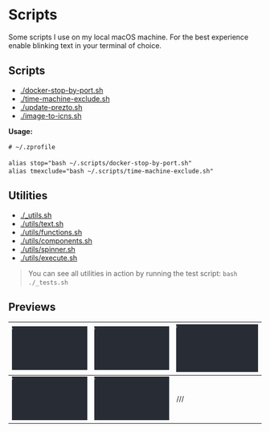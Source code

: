 # Scripts

Some scripts I use on my local macOS machine. For the best
experience enable blinking text in your terminal of choice.

## Scripts

- [./docker-stop-by-port.sh](./docker-stop-by-port.sh)
- [./time-machine-exclude.sh](./time-machine-exclude.sh)
- [./update-prezto.sh](./update-prezto.sh)
- [./image-to-icns.sh](./image-to-icns.sh)

__Usage:__

```shell
# ~/.zprofile

alias stop="bash ~/.scripts/docker-stop-by-port.sh"
alias tmexclude="bash ~/.scripts/time-machine-exclude.sh"
```

## Utilities

- [./_utils.sh](./_utils.sh)
- [./utils/text.sh](./utils/text.sh)
- [./utils/functions.sh](./utils/functions.sh)
- [./utils/components.sh](./utils/components.sh)
- [./utils/spinner.sh](./utils/spinner.sh)
- [./utils/execute.sh](./utils/execute.sh)

> You can see all utilities in action by running the test
> script: `bash ./_tests.sh`

## Previews

| ![docker-stop-by-port][1] | ![time-machine-exclude][2] | ![update-prezto][3] |
| --- | --- | --- |
| ![image-to-icns][4] | ![_tests][5] | /// |

[1]: ./assets/docker-stop-by-port.svg
[2]: ./assets/time-machine-exclude.svg
[3]: ./assets/update-prezto.svg
[4]: ./assets/image-to-icns.svg
[5]: ./assets/_tests.svg
